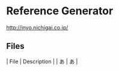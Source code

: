 # Reference Generator
http://inyo.nichigai.co.jp/

## Files

| File              | Description                                                           |
| あ | あ |
